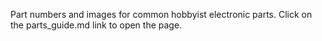 Part numbers and images for common hobbyist electronic parts. Click on the parts_guide.md link to open the page. 